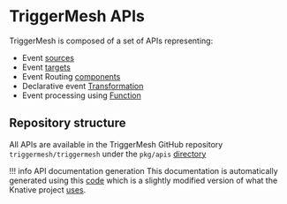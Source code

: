 # TriggerMesh APIs

TriggerMesh is composed of a set of APIs representing:

* Event [sources](./sources.md)
* Event [targets](./targets.md)
* Event Routing [components](./routing.md)
* Declarative event [Transformation](./flow.md)
* Event processing using [Function](./extensions.md)

## Repository structure

All APIs are available in the TriggerMesh GitHub repository `triggermesh/triggermesh` under the `pkg/apis` [directory](https://github.com/triggermesh/triggermesh/tree/main/pkg/apis)

!!! info API documentation generation
    This documentation is automatically generated using this [code](https://github.com/triggermesh/apidocs-gen) which is a slightly modified version of what the Knative project [uses](https://github.com/ahmetb/gen-crd-api-reference-docs).
